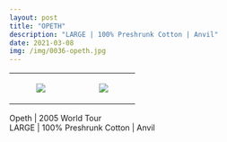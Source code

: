 ```yaml
---
layout: post
title: "OPETH"
description: "LARGE | 100% Preshrunk Cotton | Anvil"
date: 2021-03-08
img: /img/0036-opeth.jpg
---
```




<table style="width:100%;"><tr><td style="vertical-align:top;">
      <figure class="tmblr-full" data-orig-height="2048" data-orig-width="1365" data-orig-src="https://concertshirts.netlify.app/shirts/0036/0036-01.jpg"><img src="https://64.media.tumblr.com/e20c5ab93a41e867539dc627319fb26b/f336c43e0960706e-e1/s540x810/98999d0e25233e81c014ecbf6b0638c632ede0be.jpg" data-orig-height="2048" data-orig-width="1365" data-orig-src="https://concertshirts.netlify.app/shirts/0036/0036-01.jpg"/></figure></td>
    <td style="vertical-align:top;">
      <figure class="tmblr-full" data-orig-height="2048" data-orig-width="1365" data-orig-src="https://concertshirts.netlify.app/shirts/0036/0036-02.jpg"><img src="https://64.media.tumblr.com/4bd32c0cbe0431ad226e56ad0c550d1d/f336c43e0960706e-b9/s540x810/b8bb3ca11e614ef858ad255c24f6f2b2a33dfbb6.jpg" data-orig-height="2048" data-orig-width="1365" data-orig-src="https://concertshirts.netlify.app/shirts/0036/0036-02.jpg"/></figure></td>
  </tr></table><p>
  Opeth | 2005 World Tour<br/>LARGE | 100% Preshrunk Cotton | Anvil
</p>
